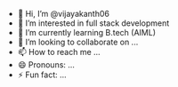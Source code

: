- 👋 Hi, I’m @vijayakanth06
- 👀 I’m interested in full stack development
- 🌱 I’m currently learning B.tech (AIML)
- 💞️ I’m looking to collaborate on ...
- 📫 How to reach me ...
- 😄 Pronouns: ...
- ⚡ Fun fact: ...

<!---
vijayakanth06/vijayakanth06 is a ✨ special ✨ repository because its `README.md` (this file) appears on your GitHub profile.
You can click the Preview link to take a look at your changes.
--->
